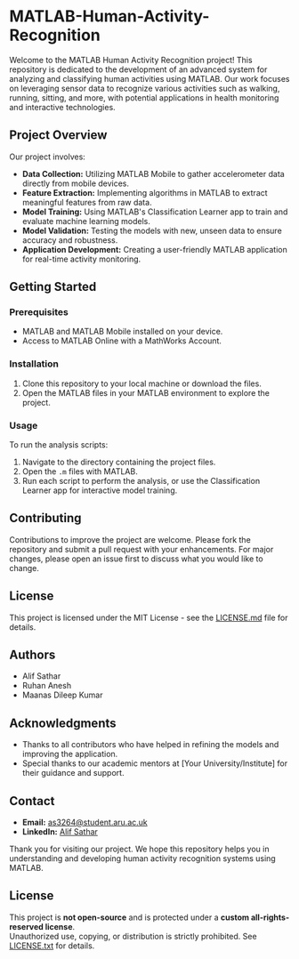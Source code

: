 # MATLAB-Human-Activity-Recognition

Welcome to the MATLAB Human Activity Recognition project! This repository is dedicated to the development of an advanced system for analyzing and classifying human activities using MATLAB. Our work focuses on leveraging sensor data to recognize various activities such as walking, running, sitting, and more, with potential applications in health monitoring and interactive technologies.

## Project Overview

Our project involves:
- **Data Collection:** Utilizing MATLAB Mobile to gather accelerometer data directly from mobile devices.
- **Feature Extraction:** Implementing algorithms in MATLAB to extract meaningful features from raw data.
- **Model Training:** Using MATLAB's Classification Learner app to train and evaluate machine learning models.
- **Model Validation:** Testing the models with new, unseen data to ensure accuracy and robustness.
- **Application Development:** Creating a user-friendly MATLAB application for real-time activity monitoring.

## Getting Started

### Prerequisites

- MATLAB and MATLAB Mobile installed on your device.
- Access to MATLAB Online with a MathWorks Account.

### Installation

1. Clone this repository to your local machine or download the files.
2. Open the MATLAB files in your MATLAB environment to explore the project.

### Usage

To run the analysis scripts:
1. Navigate to the directory containing the project files.
2. Open the `.m` files with MATLAB.
3. Run each script to perform the analysis, or use the Classification Learner app for interactive model training.

## Contributing

Contributions to improve the project are welcome. Please fork the repository and submit a pull request with your enhancements. For major changes, please open an issue first to discuss what you would like to change.

## License

This project is licensed under the MIT License - see the [LICENSE.md](LICENSE) file for details.

## Authors

- Alif Sathar
- Ruhan Anesh
- Maanas Dileep Kumar

## Acknowledgments

- Thanks to all contributors who have helped in refining the models and improving the application.
- Special thanks to our academic mentors at [Your University/Institute] for their guidance and support.

## Contact

- **Email:** as3264@student.aru.ac.uk
- **LinkedIn:** [Alif Sathar]([your-linkedin-profile-link](https://www.linkedin.com/in/alif-sathar-06047628a/))

Thank you for visiting our project. We hope this repository helps you in understanding and developing human activity recognition systems using MATLAB.

## License

This project is **not open-source** and is protected under a **custom all-rights-reserved license**.  
Unauthorized use, copying, or distribution is strictly prohibited. See [LICENSE.txt](LICENSE.txt) for details.

